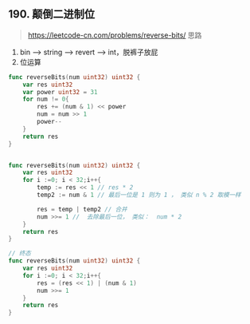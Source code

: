 ## 190. 颠倒二进制位

> https://leetcode-cn.com/problems/reverse-bits/
> 思路

1. bin --> string --> revert --> int，脱裤子放屁
2. 位运算

```go
func reverseBits(num uint32) uint32 {
    var res uint32
    var power uint32 = 31
    for num != 0{
        res += (num & 1) << power
        num = num >> 1
        power--
    }
    return res
}
```

```go

func reverseBits(num uint32) uint32 {
    var res uint32
    for i :=0; i < 32;i++{
        temp := res << 1 // res * 2
        temp2 := num & 1 // 最后一位是 1 则为 1 ， 类似 n % 2 取模一样

        res = temp | temp2 // 合并
        num >>= 1 //  去除最后一位， 类似：  num * 2
    }
    return res
}

// 终态
func reverseBits(num uint32) uint32 {
    var res uint32
    for i :=0; i < 32;i++{
        res = (res << 1) | (num & 1)
        num >>= 1
    }
    return res
}
```
